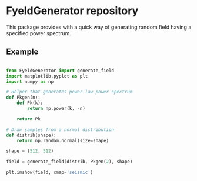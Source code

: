 FyeldGenerator repository
=========================

This package provides with a quick way of generating random field having a specified power spectrum.


Example
-------

```python

from FyeldGenerator import generate_field
import matplotlib.pyplot as plt
import numpy as np

# Helper that generates power-law power spectrum
def Pkgen(n):
    def Pk(k):
        return np.power(k, -n)

    return Pk

# Draw samples from a normal distribution
def distrib(shape):
    return np.random.normal(size=shape)

shape = (512, 512)

field = generate_field(distrib, Pkgen(2), shape)

plt.imshow(field, cmap='seismic')

```

